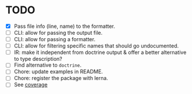 # TODO

- [x] Pass file info (line, name) to the formatter.
- [ ] CLI: allow for passing the output file.
- [ ] CLI: allow for passing a formatter.
- [ ] CLI: allow for filtering specific names that should go undocumented.
- [ ] IR: make it independent from doctrine output & offer a better alternative to type description?
- [ ] Find alternative to `doctrine`.
- [ ] Chore: update examples in README.
- [ ] Chore: register the package with lerna.
- [ ] See [coverage](coverage.md#TODO)
